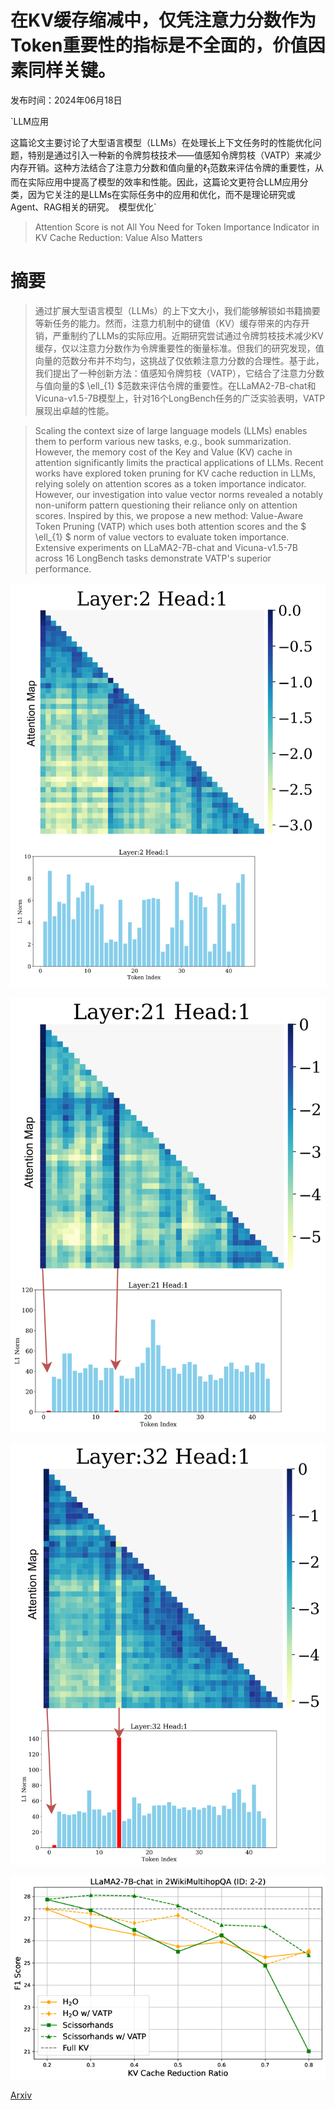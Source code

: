# 在KV缓存缩减中，仅凭注意力分数作为Token重要性的指标是不全面的，价值因素同样关键。

发布时间：2024年06月18日

`LLM应用

这篇论文主要讨论了大型语言模型（LLMs）在处理长上下文任务时的性能优化问题，特别是通过引入一种新的令牌剪枝技术——值感知令牌剪枝（VATP）来减少内存开销。这种方法结合了注意力分数和值向量的$\ell_{1}$范数来评估令牌的重要性，从而在实际应用中提高了模型的效率和性能。因此，这篇论文更符合LLM应用分类，因为它关注的是LLMs在实际任务中的应用和优化，而不是理论研究或Agent、RAG相关的研究。` `模型优化`

> Attention Score is not All You Need for Token Importance Indicator in KV Cache Reduction: Value Also Matters

# 摘要

> 通过扩展大型语言模型（LLMs）的上下文大小，我们能够解锁如书籍摘要等新任务的能力。然而，注意力机制中的键值（KV）缓存带来的内存开销，严重制约了LLMs的实际应用。近期研究尝试通过令牌剪枝技术减少KV缓存，仅以注意力分数作为令牌重要性的衡量标准。但我们的研究发现，值向量的范数分布并不均匀，这挑战了仅依赖注意力分数的合理性。基于此，我们提出了一种创新方法：值感知令牌剪枝（VATP），它结合了注意力分数与值向量的$ \ell_{1} $范数来评估令牌的重要性。在LLaMA2-7B-chat和Vicuna-v1.5-7B模型上，针对16个LongBench任务的广泛实验表明，VATP展现出卓越的性能。

> Scaling the context size of large language models (LLMs) enables them to perform various new tasks, e.g., book summarization. However, the memory cost of the Key and Value (KV) cache in attention significantly limits the practical applications of LLMs. Recent works have explored token pruning for KV cache reduction in LLMs, relying solely on attention scores as a token importance indicator. However, our investigation into value vector norms revealed a notably non-uniform pattern questioning their reliance only on attention scores. Inspired by this, we propose a new method: Value-Aware Token Pruning (VATP) which uses both attention scores and the $ \ell_{1} $ norm of value vectors to evaluate token importance. Extensive experiments on LLaMA2-7B-chat and Vicuna-v1.5-7B across 16 LongBench tasks demonstrate VATP's superior performance.

![在KV缓存缩减中，仅凭注意力分数作为Token重要性的指标是不全面的，价值因素同样关键。](../../../paper_images/2406.12335/x1.png)

![在KV缓存缩减中，仅凭注意力分数作为Token重要性的指标是不全面的，价值因素同样关键。](../../../paper_images/2406.12335/x2.png)

![在KV缓存缩减中，仅凭注意力分数作为Token重要性的指标是不全面的，价值因素同样关键。](../../../paper_images/2406.12335/x3.png)

![在KV缓存缩减中，仅凭注意力分数作为Token重要性的指标是不全面的，价值因素同样关键。](../../../paper_images/2406.12335/x4.png)

[Arxiv](https://arxiv.org/abs/2406.12335)